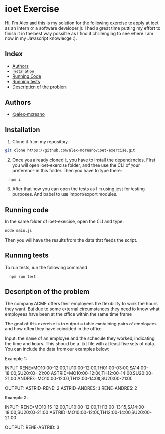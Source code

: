 
# ioet Exercise
Hi, I'm Alex and this is my solution for the following exercise to apply at ioet as an intern or a software developer jr. I had a great time putting my effort to finish it in the best way possible as I find it challenging
to see where I am now in my Javascript knowledge :).

## Index
- [Authors](#Authors)
- [Installation](#Installation)
- [Running Code](#Running-code)
- [Running tests](#Running-tests)
- [Description of the problem](#Description-of-the-problem)

## Authors

- [@alex-moreano](https://www.github.com/alex-moreano)


## Installation
1. Clone it from my repository.

```bash
git clone https://github.com/alex-moreano/ioet-exercise.git
```
2. Once you already cloned it, you have to install the dependencies.
   First you will open ioet-exercise folder, and then use the CLI of your preference in this folder.
   Then you have to type there:
```bash
  npm i
```
3. After that now you can open the tests as I'm using jest for testing purposes. And babel to use import/export modules.
## Running code

In the same folder of ioet-exercise, open the CLI and type:
```bash
node main.js
```

Then you will have the results from the data that feeds the script.
## Running tests

To run tests, run the following command

```bash
  npm run test
```

## Description of the problem
The company ACME offers their employees the flexibility to work the hours they want. But due to some external circumstances they need to know what employees have been at the office within the same time frame

The goal of this exercise is to output a table containing pairs of employees and how often they have coincided in the office.

Input: the name of an employee and the schedule they worked, indicating the time and hours. This should be a .txt file with at least five sets of data. You can include the data from our examples below:

Example 1:

INPUT
RENE=MO10:00-12:00,TU10:00-12:00,TH01:00-03:00,SA14:00-18:00,SU20:00- 21:00
ASTRID=MO10:00-12:00,TH12:00-14:00,SU20:00-21:00
ANDRES=MO10:00-12:00,TH12:00-14:00,SU20:00-21:00


OUTPUT:
ASTRID-RENE: 2
ASTRID-ANDRES: 3
RENE-ANDRES: 2

Example 2:

INPUT:
RENE=MO10:15-12:00,TU10:00-12:00,TH13:00-13:15,SA14:00-18:00,SU20:00-21:00
ASTRID=MO10:00-12:00,TH12:00-14:00,SU20:00-21:00

OUTPUT:
RENE-ASTRID: 3


